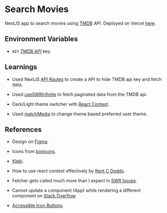 # Search Movies

NextJS app to search movies using [TMDB](https://www.themoviedb.org/) API. Deployed on Vercel [here](https://movie-search-next.vercel.app/).

## Environment Variables

- `KEY` [TMDB API](https://www.themoviedb.org/documentation/api) key.

## Learnings

- Used NextJS [API Routes](https://nextjs.org/docs/api-routes/) to create a API to hide TMDB api key and fetch data.

- Used [useSWRInfinite](https://swr.vercel.app/docs/pagination#useswrinfinite) to fetch paginated data from the TMDB api.

- Dark/Light theme switcher with [React Context](https://reactjs.org/docs/context.html).

- Used [matchMedia](https://developer.mozilla.org/en-US/docs/Web/API/Window/matchMedia) to change theme based preferred user theme.

## References

- Design on [Figma](https://www.figma.com/file/bFTvg7Yjl5fRaeCsAYEqgI/Movie-Search?node-id=0%3A1).

- Icons from [boxicons](https://github.com/atisawd/boxicons).

- [Kleki](https://kleki.com/).

- How to use react context effectively by [Kent C Dodds](https://kentcdodds.com/blog/how-to-use-react-context-effectively).

- Fetcher gets called much more than I expect in [SWR Issues](https://github.com/vercel/swr/issues/167#issuecomment-560478786).

- Cannot update a component (App) while rendering a different component on [Stack Overflow](https://stackoverflow.com/questions/62236000/cannot-update-a-component-app-while-rendering-a-different-component).

- [Accessible Icon Buttons](https://www.sarasoueidan.com/blog/accessible-icon-buttons/).
